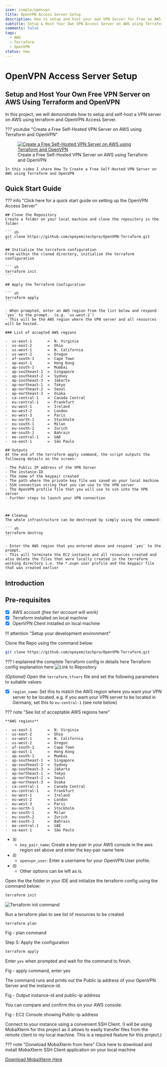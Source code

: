 ```yaml
---
icon: simple/openvpn
title: OpenVPN Access Server Setup
description: How to setup and host your own VPN Server for Free on AWS using Terraform & OpenVPN
subtitle: Setup & Host Your Own VPN Access Server on AWS using Terraform
comments: false 
tags:
  - AWS
  - Terraform
  - OpenVPN
status: new
---
```


# **OpenVPN Access Server Setup**

## Setup and Host Your Own Free VPN Server on AWS Using Terraform and OpenVPN

In this project, we will demonstrate how to setup and self-host a VPN server on AWS using terraform and OpenVPN Access Server.

??? youtube "Create a Free Self-Hosted VPN Server on AWS using Terraform and OpenVPN"
    <figure markdown="1">
    [![Create a Free Self-Hosted VPN Server on AWS using Terraform and OpenVPN](../../assets/images/300_Credit-YT-Thumbnail.png "Create a Free Self-Hosted VPN Server on AWS using Terraform and OpenVPN")](https://www.youtube.com/@opeyemitechpro)
    <figcaption>Create a Free Self-Hosted VPN Server on AWS using Terraform and OpenVPN</figcaption>
    </figure>

    In this video I share How To Create a Free Self-Hosted VPN Server on AWS using Terraform and OpenVPN

## **Quick Start Guide**

??? info "Click here for a quick start guide on setting up the OpenVPN Access Server"

    ## Clone the Repository
    Create a folder on your local machine and clone the repository in the folder

    ``` sh
    git clone https://github.com/opeyemitechpro/OpenVPN-Terraform.git
    ```
    
    ## Initialize the terraform configuration
    From within the cloned directory, initialize the terraform configuration

    ``` sh
    terraform init
    ```

    ## Apply the Terraform Configuration

    ``` sh
    terraform apply
    ```

    - When prompted, enter an AWS region from the list below and respond `yes` to the prompt.  (e.g. `us-west-2`)
    - This will be the AWS region where the VPN server and all resources will be hosted. 

    ### List of accepted AWS regions

    -  us-east-1       =  N. Virginia 
    -  us-east-2       =  Ohio 
    -  us-west-1       =  N. California 
    -  us-west-2       =  Oregon 
    -  af-south-1      =  Cape Town 
    -  ap-east-1       =  Hong Kong 
    -  ap-south-1      =  Mumbai 
    -  ap-southeast-1  =  Singapore 
    -  ap-southeast-2  =  Sydney 
    -  ap-southeast-3  =  Jakarta 
    -  ap-northeast-1  =  Tokyo 
    -  ap-northeast-2  =  Seoul 
    -  ap-northeast-3  =  Osaka 
    -  ca-central-1    =  Canada Central 
    -  eu-central-1    =  Frankfurt 
    -  eu-west-1       =  Ireland 
    -  eu-west-2       =  London 
    -  eu-west-3       =  Paris 
    -  eu-north-1      =  Stockholm 
    -  eu-south-1      =  Milan 
    -  eu-south-2      =  Zurich 
    -  me-south-1      =  Bahrain 
    -  me-central-1    =  UAE 
    -  sa-east-1       =  São Paulo 

    ## Outputs
    At the end of the terraform apply command, the script outputs the following details on the screen:

    - The Public IP address of the VPN Server
    - The instance-ID
    - The name of the keypair created
    - The path where the private key file was saved on your local machine
    - SSH connection string that you can use to the VPN server
    - The OpenVPN profile file that you will use to ssh into the VPN server
    - Further steps to launch your VPN connection



    ## Cleanup
    The whole infrastructure can be destroyed by simply using the command:

    ``` sh
    terraform destroy
    ```

    - Enter the AWS region that you entered above and respond `yes` to the prompt.
    - This will terminate the EC2 instance and all resources created and also delete the files that were locally created in the terraform working directory i.e. the *.ovpn user profile and the keypair file that was created earlier 


## Introduction

## Pre-requisites

- [x] AWS account _(free tier account will work)_
- [x] Terraform installed on local machine
- [x] OpenVPN Client installed on local machine

!!! attention "Setup your development environment" 


Clone the Repo using the command below: 

``` sh
git clone https://github.com/opeyemitechpro/OpenVPN-Terraform.git
```

??? I explained the complete Terraform config in details here 
    Terraform config explanation here
    ![Link to Repository](https://github.com/opeyemitechpro/OpenVPN-Terraform-Setup)

_(Optional)_ Open the `terraform.tfvars` file and set the following parameters to suitable values:

- [x] `region_name`: Set this to match the AWS region where you want your VPN server to be located. e.g. if you want your VPN server to be located in Germany, set this to `eu-central-1` (see note below)

??? note "See list of acceptable AWS regions here"
    
    **AWS regions**

    -  us-east-1       =  N. Virginia 
    -  us-east-2       =  Ohio 
    -  us-west-1       =  N. California 
    -  us-west-2       =  Oregon 
    -  af-south-1      =  Cape Town 
    -  ap-east-1       =  Hong Kong 
    -  ap-south-1      =  Mumbai 
    -  ap-southeast-1  =  Singapore 
    -  ap-southeast-2  =  Sydney 
    -  ap-southeast-3  =  Jakarta 
    -  ap-northeast-1  =  Tokyo 
    -  ap-northeast-2  =  Seoul 
    -  ap-northeast-3  =  Osaka 
    -  ca-central-1    =  Canada Central 
    -  eu-central-1    =  Frankfurt 
    -  eu-west-1       =  Ireland 
    -  eu-west-2       =  London 
    -  eu-west-3       =  Paris 
    -  eu-north-1      =  Stockholm 
    -  eu-south-1      =  Milan 
    -  eu-south-2      =  Zurich 
    -  me-south-1      =  Bahrain 
    -  me-central-1    =  UAE 
    -  sa-east-1       =  São Paulo

    
- [x] - `key_pair_name`: Create a key-pair in your AWS console in the aws region set above and enter the key-pair name here

- [x] - `openvpn_user`: Enter a username for your OpenVPN User profile.

- [x] - Other options can be left as is.

Open the the folder in your IDE and initialize the terraform config using the command below:

``` sh
terraform init
```
![Terraform init command](../../assets/images/ovpn-terraform-init.png "Terraform initialization command")

Run a terraform plan to see list of resources to be created

``` sh
terraform plan
```
Fig - plan command

Step 5: Apply the configuration

``` sh
terraform apply
```

Enter `yes` when prompted and wait for the command to finish.

Fig - apply command, enter yes

The command runs and prints out the Public ip address of your OpenVPN Server and the instance-id.  

Fig - Output instance-id and public-ip address

You can compare and confirm this on your AWS console.

Fig - EC2 Console showing Public-ip address

Connect to your instance using a convenient SSH Client. 
(I will be using MobaXterm for this project as it allows to easily transfer files from the remote client to my local machine. This is a required feature for this project.)

??? note "Donwload MobaXterm from here"
    Click here to download and install MobaXterm SSH Client application on your local machine


[Download MobaXterm Here](https://mobaxterm.mobatek.net)

